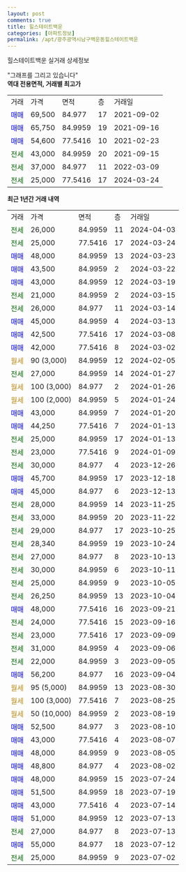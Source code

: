 ```yaml
---
layout: post
comments: true
title: 힐스테이트백운
categories: [아파트정보]
permalink: /apt/광주광역시남구백운동힐스테이트백운
---
```


힐스테이트백운 실거래 상세정보

<script type="text/javascript">
  google.charts.load('current', {'packages':['line', 'corechart']});
  google.charts.setOnLoadCallback(drawChart);

  function drawChart() {
    var data = new google.visualization.DataTable();
    data.addColumn('date', '거래일');
    data.addColumn('number', "매매");
    data.addColumn('number', "전세");
    data.addColumn('number', "전매");

    data.addRows([[new Date(Date.parse("2024-04-03")), null, 26000, null], [new Date(Date.parse("2024-03-24")), null, 25000, null], [new Date(Date.parse("2024-03-23")), 48000, null, null], [new Date(Date.parse("2024-03-22")), 43500, null, null], [new Date(Date.parse("2024-03-19")), 43000, null, null], [new Date(Date.parse("2024-03-15")), null, 21000, null], [new Date(Date.parse("2024-03-14")), null, 26000, null], [new Date(Date.parse("2024-03-13")), 45000, null, null], [new Date(Date.parse("2024-03-08")), 42500, null, null], [new Date(Date.parse("2024-03-02")), 42000, null, null], [new Date(Date.parse("2024-02-05")), null, null, null], [new Date(Date.parse("2024-01-27")), null, 27000, null], [new Date(Date.parse("2024-01-26")), null, null, null], [new Date(Date.parse("2024-01-24")), null, null, null], [new Date(Date.parse("2024-01-20")), 43000, null, null], [new Date(Date.parse("2024-01-13")), 44250, null, null], [new Date(Date.parse("2024-01-13")), null, 25000, null], [new Date(Date.parse("2024-01-09")), null, 23000, null], [new Date(Date.parse("2023-12-26")), null, 30000, null], [new Date(Date.parse("2023-12-18")), 45700, null, null], [new Date(Date.parse("2023-12-13")), 45000, null, null], [new Date(Date.parse("2023-11-25")), null, 28000, null], [new Date(Date.parse("2023-11-22")), null, 33000, null], [new Date(Date.parse("2023-10-25")), null, 29000, null], [new Date(Date.parse("2023-10-24")), null, 28340, null], [new Date(Date.parse("2023-10-13")), null, 27000, null], [new Date(Date.parse("2023-10-11")), null, 30000, null], [new Date(Date.parse("2023-10-05")), null, 25000, null], [new Date(Date.parse("2023-10-04")), null, 26250, null], [new Date(Date.parse("2023-09-21")), 48000, null, null], [new Date(Date.parse("2023-09-16")), null, 24000, null], [new Date(Date.parse("2023-09-09")), null, 23000, null], [new Date(Date.parse("2023-09-06")), null, 31000, null], [new Date(Date.parse("2023-09-05")), null, 22000, null], [new Date(Date.parse("2023-09-04")), 56200, null, null], [new Date(Date.parse("2023-08-30")), null, null, null], [new Date(Date.parse("2023-08-25")), null, null, null], [new Date(Date.parse("2023-08-19")), null, null, null], [new Date(Date.parse("2023-08-10")), 52500, null, null], [new Date(Date.parse("2023-08-07")), 43000, null, null], [new Date(Date.parse("2023-08-05")), 48000, null, null], [new Date(Date.parse("2023-08-02")), 48800, null, null], [new Date(Date.parse("2023-07-24")), 48000, null, null], [new Date(Date.parse("2023-07-19")), 51500, null, null], [new Date(Date.parse("2023-07-14")), 43000, null, null], [new Date(Date.parse("2023-07-13")), 51000, null, null], [new Date(Date.parse("2023-07-13")), null, 27000, null], [new Date(Date.parse("2023-07-12")), 55000, null, null], [new Date(Date.parse("2023-07-02")), null, 25000, null]]);

    var options = {
      hAxis: {
        format: 'yyyy/MM/dd'
      },    
      lineWidth: 0,
      pointsVisible: true,    
      title: '최근 1년간 유형별 실거래가 분포',
      legend: { position: 'bottom' }
    };

    var formatter = new google.visualization.NumberFormat({pattern:'###,###'} );
    formatter.format(data, 1);
    formatter.format(data, 2);
    
    setTimeout(function() {
        var chart = new google.visualization.LineChart(document.getElementById('columnchart_material'));
        chart.draw(data, (options));
        document.getElementById('loading').style.display = 'none';
    }, 200);
  }
</script>


<div id="loading" style="z-index:20; display: block; margin-left: 0px">"그래프를 그리고 있습니다"</div>
<div id="columnchart_material" style="width: 95%; margin-left: 0px; display: block"></div>
<!-- contents start -->
<b>역대 전용면적, 거래별 최고가</b>
<table class="sortable">
    <tr>
      <td>거래</td>
      <td>가격</td>
      <td>면적</td>
      <td>층</td>
      <td>거래일</td>
    </tr>
        <tr>
          <td><a style="color: blue">매매</a></td>
          <td>69,500</td>
          <td>84.977</td>
          <td>17</td>
          <td>2021-09-02</td>
        </tr>            <tr>
          <td><a style="color: blue">매매</a></td>
          <td>65,750</td>
          <td>84.9959</td>
          <td>19</td>
          <td>2021-09-16</td>
        </tr>            <tr>
          <td><a style="color: blue">매매</a></td>
          <td>54,600</td>
          <td>77.5416</td>
          <td>10</td>
          <td>2021-02-23</td>
        </tr>        
        <tr>
              <td><a style="color: darkgreen">전세</a></td>
              <td>43,000</td>
              <td>84.9959</td>
              <td>20</td>
              <td>2021-09-15</td>
            </tr>            <tr>
              <td><a style="color: darkgreen">전세</a></td>
              <td>37,000</td>
              <td>84.977</td>
              <td>11</td>
              <td>2022-03-09</td>
            </tr>            <tr>
              <td><a style="color: darkgreen">전세</a></td>
              <td>25,000</td>
              <td>77.5416</td>
              <td>17</td>
              <td>2024-03-24</td>
            </tr>        
    
</table>

<b>최근 1년간 거래 내역</b>

<table class="sortable">
    <tr>
      <td>거래</td>
      <td>가격</td>
      <td>면적</td>
      <td>층</td>
      <td>거래일</td>
    </tr>
    <tr>
      <td><a style="color: darkgreen">전세</a></td>
      <td>26,000</td>
      <td>84.9959</td>
      <td>11</td>
      <td>2024-04-03</td>
    </tr>          <tr>
      <td><a style="color: darkgreen">전세</a></td>
      <td>25,000</td>
      <td>77.5416</td>
      <td>17</td>
      <td>2024-03-24</td>
    </tr>          <tr>
      <td><a style="color: blue">매매</a></td>
      <td>48,000</td>
      <td>84.9959</td>
      <td>13</td>
      <td>2024-03-23</td>
    </tr>          <tr>
      <td><a style="color: blue">매매</a></td>
      <td>43,500</td>
      <td>84.9959</td>
      <td>2</td>
      <td>2024-03-22</td>
    </tr>          <tr>
      <td><a style="color: blue">매매</a></td>
      <td>43,000</td>
      <td>84.9959</td>
      <td>12</td>
      <td>2024-03-19</td>
    </tr>          <tr>
      <td><a style="color: darkgreen">전세</a></td>
      <td>21,000</td>
      <td>84.9959</td>
      <td>2</td>
      <td>2024-03-15</td>
    </tr>          <tr>
      <td><a style="color: darkgreen">전세</a></td>
      <td>26,000</td>
      <td>84.977</td>
      <td>11</td>
      <td>2024-03-14</td>
    </tr>          <tr>
      <td><a style="color: blue">매매</a></td>
      <td>45,000</td>
      <td>84.9959</td>
      <td>4</td>
      <td>2024-03-13</td>
    </tr>          <tr>
      <td><a style="color: blue">매매</a></td>
      <td>42,500</td>
      <td>77.5416</td>
      <td>17</td>
      <td>2024-03-08</td>
    </tr>          <tr>
      <td><a style="color: blue">매매</a></td>
      <td>42,000</td>
      <td>77.5416</td>
      <td>8</td>
      <td>2024-03-02</td>
    </tr>          <tr>
      <td><a style="color: darkgoldenrod">월세</a></td>
      <td>90 (3,000)</td>
      <td>84.9959</td>
      <td>12</td>
      <td>2024-02-05</td>
    </tr>          <tr>
      <td><a style="color: darkgreen">전세</a></td>
      <td>27,000</td>
      <td>84.9959</td>
      <td>14</td>
      <td>2024-01-27</td>
    </tr>          <tr>
      <td><a style="color: darkgoldenrod">월세</a></td>
      <td>100 (3,000)</td>
      <td>84.977</td>
      <td>2</td>
      <td>2024-01-26</td>
    </tr>          <tr>
      <td><a style="color: darkgoldenrod">월세</a></td>
      <td>100 (2,000)</td>
      <td>84.9959</td>
      <td>5</td>
      <td>2024-01-24</td>
    </tr>          <tr>
      <td><a style="color: blue">매매</a></td>
      <td>43,000</td>
      <td>84.9959</td>
      <td>7</td>
      <td>2024-01-20</td>
    </tr>          <tr>
      <td><a style="color: blue">매매</a></td>
      <td>44,250</td>
      <td>77.5416</td>
      <td>7</td>
      <td>2024-01-13</td>
    </tr>          <tr>
      <td><a style="color: darkgreen">전세</a></td>
      <td>25,000</td>
      <td>84.9959</td>
      <td>17</td>
      <td>2024-01-13</td>
    </tr>          <tr>
      <td><a style="color: darkgreen">전세</a></td>
      <td>23,000</td>
      <td>77.5416</td>
      <td>9</td>
      <td>2024-01-09</td>
    </tr>          <tr>
      <td><a style="color: darkgreen">전세</a></td>
      <td>30,000</td>
      <td>84.977</td>
      <td>4</td>
      <td>2023-12-26</td>
    </tr>          <tr>
      <td><a style="color: blue">매매</a></td>
      <td>45,700</td>
      <td>84.9959</td>
      <td>17</td>
      <td>2023-12-18</td>
    </tr>          <tr>
      <td><a style="color: blue">매매</a></td>
      <td>45,000</td>
      <td>84.977</td>
      <td>6</td>
      <td>2023-12-13</td>
    </tr>          <tr>
      <td><a style="color: darkgreen">전세</a></td>
      <td>28,000</td>
      <td>84.9959</td>
      <td>14</td>
      <td>2023-11-25</td>
    </tr>          <tr>
      <td><a style="color: darkgreen">전세</a></td>
      <td>33,000</td>
      <td>84.9959</td>
      <td>20</td>
      <td>2023-11-22</td>
    </tr>          <tr>
      <td><a style="color: darkgreen">전세</a></td>
      <td>29,000</td>
      <td>84.977</td>
      <td>17</td>
      <td>2023-10-25</td>
    </tr>          <tr>
      <td><a style="color: darkgreen">전세</a></td>
      <td>28,340</td>
      <td>84.9959</td>
      <td>19</td>
      <td>2023-10-24</td>
    </tr>          <tr>
      <td><a style="color: darkgreen">전세</a></td>
      <td>27,000</td>
      <td>84.977</td>
      <td>8</td>
      <td>2023-10-13</td>
    </tr>          <tr>
      <td><a style="color: darkgreen">전세</a></td>
      <td>30,000</td>
      <td>84.9959</td>
      <td>6</td>
      <td>2023-10-11</td>
    </tr>          <tr>
      <td><a style="color: darkgreen">전세</a></td>
      <td>25,000</td>
      <td>84.9959</td>
      <td>9</td>
      <td>2023-10-05</td>
    </tr>          <tr>
      <td><a style="color: darkgreen">전세</a></td>
      <td>26,250</td>
      <td>84.9959</td>
      <td>13</td>
      <td>2023-10-04</td>
    </tr>          <tr>
      <td><a style="color: blue">매매</a></td>
      <td>48,000</td>
      <td>77.5416</td>
      <td>16</td>
      <td>2023-09-21</td>
    </tr>          <tr>
      <td><a style="color: darkgreen">전세</a></td>
      <td>24,000</td>
      <td>77.5416</td>
      <td>15</td>
      <td>2023-09-16</td>
    </tr>          <tr>
      <td><a style="color: darkgreen">전세</a></td>
      <td>23,000</td>
      <td>77.5416</td>
      <td>17</td>
      <td>2023-09-09</td>
    </tr>          <tr>
      <td><a style="color: darkgreen">전세</a></td>
      <td>31,000</td>
      <td>84.9959</td>
      <td>4</td>
      <td>2023-09-06</td>
    </tr>          <tr>
      <td><a style="color: darkgreen">전세</a></td>
      <td>22,000</td>
      <td>84.9959</td>
      <td>3</td>
      <td>2023-09-05</td>
    </tr>          <tr>
      <td><a style="color: blue">매매</a></td>
      <td>56,200</td>
      <td>84.977</td>
      <td>16</td>
      <td>2023-09-04</td>
    </tr>          <tr>
      <td><a style="color: darkgoldenrod">월세</a></td>
      <td>95 (5,000)</td>
      <td>84.9959</td>
      <td>13</td>
      <td>2023-08-30</td>
    </tr>          <tr>
      <td><a style="color: darkgoldenrod">월세</a></td>
      <td>100 (3,000)</td>
      <td>77.5416</td>
      <td>7</td>
      <td>2023-08-25</td>
    </tr>          <tr>
      <td><a style="color: darkgoldenrod">월세</a></td>
      <td>50 (10,000)</td>
      <td>84.9959</td>
      <td>2</td>
      <td>2023-08-19</td>
    </tr>          <tr>
      <td><a style="color: blue">매매</a></td>
      <td>52,500</td>
      <td>84.977</td>
      <td>3</td>
      <td>2023-08-10</td>
    </tr>          <tr>
      <td><a style="color: blue">매매</a></td>
      <td>43,000</td>
      <td>77.5416</td>
      <td>4</td>
      <td>2023-08-07</td>
    </tr>          <tr>
      <td><a style="color: blue">매매</a></td>
      <td>48,000</td>
      <td>84.9959</td>
      <td>9</td>
      <td>2023-08-05</td>
    </tr>          <tr>
      <td><a style="color: blue">매매</a></td>
      <td>48,800</td>
      <td>84.977</td>
      <td>4</td>
      <td>2023-08-02</td>
    </tr>          <tr>
      <td><a style="color: blue">매매</a></td>
      <td>48,000</td>
      <td>84.9959</td>
      <td>15</td>
      <td>2023-07-24</td>
    </tr>          <tr>
      <td><a style="color: blue">매매</a></td>
      <td>51,500</td>
      <td>84.9959</td>
      <td>18</td>
      <td>2023-07-19</td>
    </tr>          <tr>
      <td><a style="color: blue">매매</a></td>
      <td>43,000</td>
      <td>77.5416</td>
      <td>4</td>
      <td>2023-07-14</td>
    </tr>          <tr>
      <td><a style="color: blue">매매</a></td>
      <td>51,000</td>
      <td>84.9959</td>
      <td>12</td>
      <td>2023-07-13</td>
    </tr>          <tr>
      <td><a style="color: darkgreen">전세</a></td>
      <td>27,000</td>
      <td>84.977</td>
      <td>8</td>
      <td>2023-07-13</td>
    </tr>          <tr>
      <td><a style="color: blue">매매</a></td>
      <td>55,000</td>
      <td>84.977</td>
      <td>18</td>
      <td>2023-07-12</td>
    </tr>          <tr>
      <td><a style="color: darkgreen">전세</a></td>
      <td>25,000</td>
      <td>84.9959</td>
      <td>9</td>
      <td>2023-07-02</td>
    </tr>      </table>
<!-- contents end -->    

